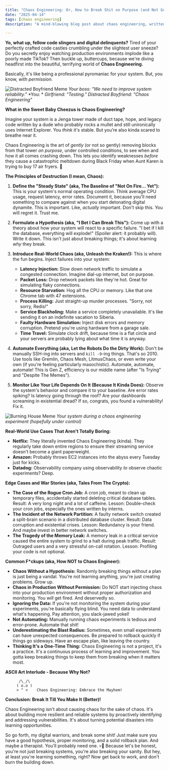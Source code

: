 ```yaml
---
title: "Chaos Engineering: Or, How to Break Shit on Purpose (and Not Get Fired 💀)"
date: "2025-04-14"
tags: [chaos engineering]
description: "A mind-blowing blog post about chaos engineering, written for chaotic Gen Z engineers. Because let's be real, you're already breaking things anyway. Might as well make it intentional."

---
```


**Yo, what up, fellow code slingers and digital delinquents?** Tired of your perfectly crafted code castles crumbling under the slightest user sneeze? Do you secretly enjoy watching production environments implode like a poorly made TikTok? Then buckle up, buttercups, because we're diving headfirst into the beautiful, terrifying world of **Chaos Engineering.**

Basically, it's like being a professional pyromaniac for your system. But, you know, *with permission*.

![Distracted Boyfriend Meme](https://i.kym-cdn.com/photos/images/newsfeed/001/237/071/e9d.jpg)
*Your boss: "We need to improve system reliability."*
*You: *
*Girlfriend: "Testing."*
*Distracted Boyfriend: "Chaos Engineering"*

**What in the Sweet Baby Cheezus is Chaos Engineering?**

Imagine your system is a Jenga tower made of duct tape, hope, and legacy code written by a dude who probably rocks a mullet and still unironically uses Internet Explorer. You *think* it's stable. But you’re also kinda scared to breathe near it.

Chaos Engineering is the art of *gently* (or not so gently) removing blocks from that tower *on purpose*, under controlled conditions, to see when and how it all comes crashing down. This lets you identify weaknesses *before* they cause a catastrophic meltdown during Black Friday when Aunt Karen is trying to buy 17 air fryers. 🙏

**The Principles of Destruction (I mean, Chaos):**

1.  **Define the "Steady State" (aka, The Baseline of "Not On Fire... Yet"):**  This is your system's normal operating condition.  Think average CPU usage, request latency, error rates.  Document it, because you'll need something to compare against when you start detonating digital dynamite. This is important. Like, *actually* important. Don't skip this. You will regret it. Trust me.

2.  **Formulate a Hypothesis (aka, "I Bet I Can Break This"):**  Come up with a theory about how your system will react to a specific failure. "I bet if I kill the database, everything will explode!" (Spoiler alert: it probably will).  Write it down. This isn't just about breaking things; it's about learning *why* they break.

3.  **Introduce Real-World Chaos (aka, Unleash the Kraken!):**  This is where the fun begins.  Inject failures into your system:  
    *   **Latency Injection:** Slow down network traffic to simulate a congested connection.  Imagine dial-up internet, but on purpose.
    *   **Packet Loss:** Drop network packets like they're hot.  Great for simulating flaky connections.
    *   **Resource Starvation:**  Hog all the CPU or memory.  Like that one Chrome tab with 47 extensions.
    *   **Process Killing:**  Just straight-up murder processes.  "Sorry, not sorry, Redis!"
    *   **Service Blackholing:**  Make a service completely unavailable.  It's like sending it on an indefinite vacation to Siberia.
    *   **Faulty Hardware Simulation:** Inject disk errors and memory corruption. Pretend you're using hardware from a garage sale.
    *   **Time Travel:** Simulate clock drift, because time is a flat circle and your servers are probably lying about what time it is anyway.

4.  **Automate Everything (aka, Let the Robots Do the Dirty Work):**  Don't be manually SSH-ing into servers and `kill -9`-ing things.  That's so 2010.  Use tools like Gremlin, Chaos Mesh, LitmusChaos, or even write your own (if you're feeling particularly masochistic). Automate, automate, automate! This is Gen Z, efficiency is our middle name (after "Is Trying" and "Despite The Memes").

5.  **Monitor Like Your Life Depends On It (Because It Kinda Does):**  Observe the system's behavior and compare it to your baseline.  Are error rates spiking?  Is latency going through the roof?  Are your dashboards screaming in existential dread?  If so, congrats, you found a vulnerability!  Fix it.

![Burning House Meme](https://i.imgflip.com/3816y5.jpg)
*Your system during a chaos engineering experiment (hopefully under control)*

**Real-World Use Cases That Aren't Totally Boring:**

*   **Netflix:**  They literally invented Chaos Engineering (kinda). They regularly take down entire regions to ensure their streaming service doesn't become a giant paperweight.
*   **Amazon:** Probably throws EC2 instances into the abyss every Tuesday just for kicks.
*   **Datadog:** Observability company using observability *to* observe chaotic experiments? Deep.

**Edge Cases and War Stories (aka, Tales From The Crypto):**

*   **The Case of the Rogue Cron Job:** A cron job, meant to clean up temporary files, accidentally started deleting critical database tables.  Result:  A very long night and a lot of caffeine. Lesson:  Double-check your cron jobs, especially the ones written by interns.
*   **The Incident of the Network Partition:** A faulty network switch created a split-brain scenario in a distributed database cluster.  Result:  Data corruption and existential crises. Lesson:  Redundancy is your friend. And maybe invest in better network switches.
*   **The Tragedy of the Memory Leak:**  A memory leak in a critical service caused the entire system to grind to a halt during peak traffic.  Result:  Outraged users and a very stressful on-call rotation. Lesson:  Profiling your code is not optional.

**Common F\*ckups (aka, How NOT to Chaos Engineer):**

*   **Chaos Without a Hypothesis:**  Randomly breaking things without a plan is just being a vandal.  You're not learning anything, you're just creating problems. Grow up.
*   **Chaos in Production Without Permission:**  Do NOT start injecting chaos into your production environment without proper authorization and monitoring. You *will* get fired. And deservedly so.
*   **Ignoring the Data:**  If you're not monitoring the system during your experiments, you're basically flying blind.  You need data to understand what's happening. Pay attention, you slack-jawed yokel!
*   **Not Automating:**  Manually running chaos experiments is tedious and error-prone.  Automate that shit!
*   **Underestimating the Blast Radius:**  Sometimes, even small experiments can have unexpected consequences.  Be prepared to rollback quickly if things go sideways. Have an escape plan, like leaving the country.
*   **Thinking It's a One-Time Thing:** Chaos Engineering is not a project, it's a practice. It's a continuous process of learning and improvement. You gotta keep breaking things to keep them from breaking when it matters most.

**ASCII Art Interlude - Because Why Not?**

```
      /\_/\
     ( o.o )
     > ^ <    Chaos Engineering: Embrace the Mayhem!
```

**Conclusion: Break It Till You Make It (Better)!**

Chaos Engineering isn't about causing chaos for the sake of chaos. It's about building more resilient and reliable systems by proactively identifying and addressing vulnerabilities. It's about turning potential disasters into learning opportunities.

So go forth, my digital warriors, and break some shit! Just make sure you have a good hypothesis, proper monitoring, and a solid rollback plan. And maybe a therapist. You'll probably need one. 💀🙏
Because let's be honest, you're not just breaking systems, you're also breaking your sanity. But hey, at least you're learning something, right? Now get back to work, and don't burn the building down.
